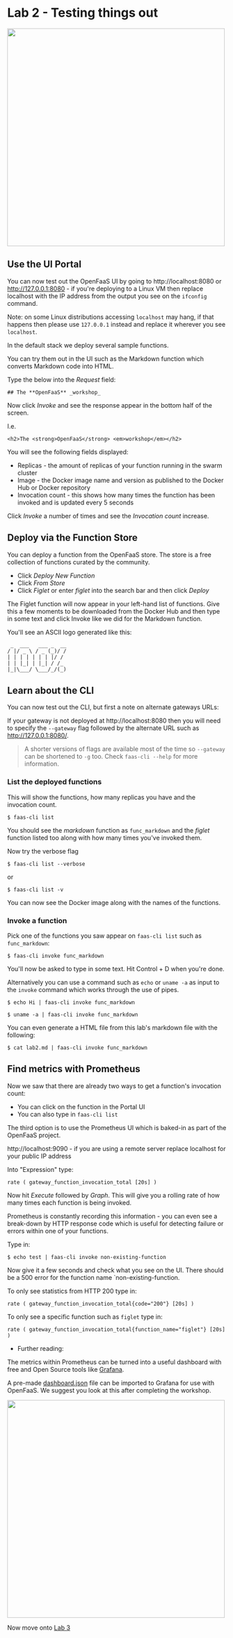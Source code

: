 # Lab 2 - Testing things out

<img src="https://github.com/openfaas/media/raw/master/OpenFaaS_Magnet_3_1_png.png" width="500px"></img>

## Use the UI Portal

You can now test out the OpenFaaS UI by going to http://localhost:8080 or http://127.0.0.1:8080 - if you're deploying to a Linux VM then replace localhost with the IP address from the output you see on the `ifconfig` command.

Note: on some Linux distributions accessing `localhost` may hang, if that happens then please use `127.0.0.1` instead and replace it wherever you see `localhost`.

In the default stack we deploy several sample functions.

You can try them out in the UI such as the Markdown function which converts Markdown code into HTML.

Type the below into the *Request* field:

```
## The **OpenFaaS** _workshop_
```

Now click *Invoke* and see the response appear in the bottom half of the screen.

I.e.

```
<h2>The <strong>OpenFaaS</strong> <em>workshop</em></h2>
```

You will see the following fields displayed:

* Replicas - the amount of replicas of your function running in the swarm cluster
* Image - the Docker image name and version as published to the Docker Hub or Docker repository
* Invocation count - this shows how many times the function has been invoked and is updated every 5 seconds

Click *Invoke* a number of times and see the *Invocation count* increase.

## Deploy via the Function Store

You can deploy a function from the OpenFaaS store. The store is a free collection of functions curated by the community.

* Click *Deploy New Function*
* Click *From Store*
* Click *Figlet* or enter *figlet* into the search bar and then click *Deploy*

The Figlet function will now appear in your left-hand list of functions. Give this a few moments to be downloaded from the Docker Hub and then type in some text and click Invoke like we did for the Markdown function.

You'll see an ASCII logo generated like this:

```
 _  ___   ___ _  __
/ |/ _ \ / _ (_)/ /
| | | | | | | |/ / 
| | |_| | |_| / /_ 
|_|\___/ \___/_/(_)
``` 

## Learn about the CLI

You can now test out the CLI, but first a note on alternate gateways URLs:

If your gateway is not deployed at http://localhost:8080 then you will need to specify the `--gateway` flag followed by the alternate URL such as http://127.0.0.1:8080/. 

> A shorter versions of flags are available most of the time so `--gateway` can be shortened to `-g` too. Check `faas-cli --help` for more information.

### List the deployed functions

This will show the functions, how many replicas you have and the invocation count.

```
$ faas-cli list
```

You should see the *markdown* function as `func_markdown` and the *figlet* function listed too along with how many times you've invoked them.

Now try the verbose flag

```
$ faas-cli list --verbose
```
or

```
$ faas-cli list -v
```

You can now see the Docker image along with the names of the functions.

### Invoke a function

Pick one of the functions you saw appear on `faas-cli list` such as `func_markdown`:

```
$ faas-cli invoke func_markdown
```

You'll now be asked to type in some text. Hit Control + D when you're done.

Alternatively you can use a command such as `echo` or `uname -a` as input to the `invoke` command which works through the use of pipes.

```
$ echo Hi | faas-cli invoke func_markdown

$ uname -a | faas-cli invoke func_markdown
```

You can even generate a HTML file from this lab's markdown file with the following:

```
$ cat lab2.md | faas-cli invoke func_markdown
```

## Find metrics with Prometheus

Now we saw that there are already two ways to get a function's invocation count:

* You can click on the function in the Portal UI
* You can also type in `faas-cli list`

The third option is to use the Prometheus UI which is baked-in as part of the OpenFaaS project.

http://localhost:9090 - if you are using a remote server replace localhost for your public IP address

Into "Expression" type:

```
rate ( gateway_function_invocation_total [20s] ) 
```

Now hit *Execute* followed by *Graph*. This will give you a rolling rate of how many times each function is being invoked.

Prometheus is constantly recording this information - you can even see a break-down by HTTP response code which is useful for detecting failure or errors within one of your functions.

Type in:

```
$ echo test | faas-cli invoke non-existing-function
```

Now give it a few seconds and check what you see on the UI. There should be a 500 error for the function name `non-existing-function.

To only see statistics from HTTP 200 type in:

```
rate ( gateway_function_invocation_total{code="200"} [20s] ) 
```

To only see a specific function such as `figlet` type in:

```
rate ( gateway_function_invocation_total{function_name="figlet"} [20s] ) 
```

* Further reading:

The metrics within Prometheus can be turned into a useful dashboard with free and Open Source tools like [Grafana](https://grafana.com).

A pre-made [dashboard.json](https://raw.githubusercontent.com/openfaas/faas/master/contrib/grafana.json) file can be imported to Grafana for use with OpenFaaS. We suggest you look at this after completing the workshop.

<a href="https://camo.githubusercontent.com/24915ac87ecf8a31285f273846e7a5ffe82eeceb/68747470733a2f2f7062732e7477696d672e636f6d2f6d656469612f4339636145364358554141585f36342e6a70673a6c61726765"><img src="https://camo.githubusercontent.com/24915ac87ecf8a31285f273846e7a5ffe82eeceb/68747470733a2f2f7062732e7477696d672e636f6d2f6d656469612f4339636145364358554141585f36342e6a70673a6c61726765" width="500px" /></a>

Now move onto [Lab 3](./lab3.md)
